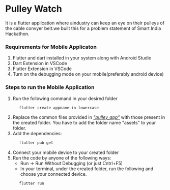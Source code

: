# Pulley Watch
It is a flutter application where aindustry can keep an eye on their pulleys of the cable convyer belt.we built this for a problem statement of Smart India Hackathon.

### Requirements for Mobile Applicaton

1. Flutter and dart installed in your system along with Android Studio
2. Dart Extension in VSCode
3. Flutter Extension in VSCode
4. Turn on the debugging mode on your mobile(preferably android device)

### Steps to run the Mobile Application

1. Run the following command in your desired folder
```sh
      flutter create appname-in-lowercase
```
2. Replace the common files provided in  [*"pulley_app"*](https://github.com/anaghahj/SIH/tree/main/pulley_app)  with those present in the created folder. You have to add the folder name "assets" to your folder.
3. Add the dependencies:
```sh
      flutter pub get
```
4. Connect your mobile device to your created folder
5. Run the code by anyone of the following ways:
    - Run -> Run Without Debugging (or just Cntrl+F5)
    - In your terminal, under the created folder, run the following and choose your connected device. 
```sh
      flutter run
```

